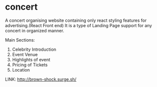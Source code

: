 # concert
A concert organising website containing only react styling features for advertising.(React Front end)
It is a type of Landing Page support for any concert in organized manner.

Main Sections:
1. Celebrity Introduction
2. Event Venue
3. Highlights of event
4. Pricing of Tickets
5. Location

LINK: http://brown-shock.surge.sh/
